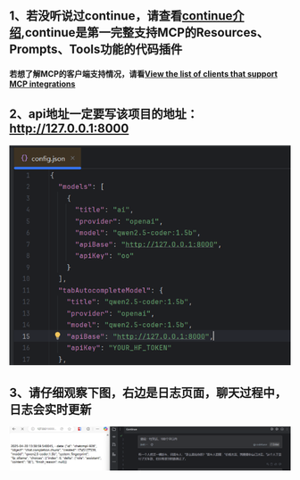 ## 1、若没听说过continue，请查看[continue介绍](https://www.continue.dev/),continue是第一完整支持MCP的Resources、Prompts、Tools功能的代码插件

#### 若想了解MCP的客户端支持情况，请看[View the list of clients that support MCP integrations](https://modelcontextprotocol.io/clients)

## 2、api地址一定要写该项目的地址：http://127.0.0.1:8000
![img.png](imgs/continue1.png)

## 3、请仔细观察下图，右边是日志页面，聊天过程中，日志会实时更新
![img.png](imgs/continue2.png)

